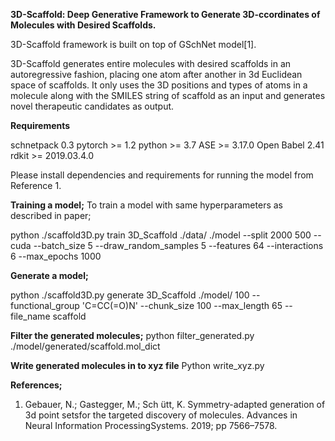 ****3D-Scaffold: Deep Generative Framework to Generate 3D-ccordinates of Molecules with Desired Scaffolds.****


3D-Scaffold framework is built on top of GSchNet model[1].

3D-Scaffold generates entire molecules with desired scaffolds in an autoregressive fashion, placing one atom after another in 3d Euclidean space of scaffolds. It only uses
 the 3D positions and types of atoms in a molecule along with the SMILES string of scaffold as an input and generates novel therapeutic candidates as output.

**Requirements**

schnetpack 0.3
pytorch >= 1.2
python >= 3.7
ASE >= 3.17.0
Open Babel 2.41
rdkit >= 2019.03.4.0

Please install dependencies and requirements for running the model from Reference 1.


**Training a model;**
To train a model with same hyperparameters as described in paper;

python ./scaffold3D.py train 3D_Scaffold ./data/ ./model --split 2000 500 --cuda --batch_size 5 --draw_random_samples 5 --features 64 --interactions 6 --max_epochs 1000


**Generate a model;**

python ./scaffold3D.py generate 3D_Scaffold  ./model/ 100 --functional_group 'C=CC(=O)N' --chunk_size 100 --max_length 65 --file_name scaffold

**Filter the generated molecules;**
python filter_generated.py ./model/generated/scaffold.mol_dict


**Write generated molecules in to xyz file**
Python write_xyz.py


**References;**
1. Gebauer, N.; Gastegger, M.; Sch ̈utt, K. Symmetry-adapted generation of 3d point setsfor  the  targeted  discovery  of  molecules.  Advances  in  Neural  Information  ProcessingSystems. 2019; pp 7566–7578.
